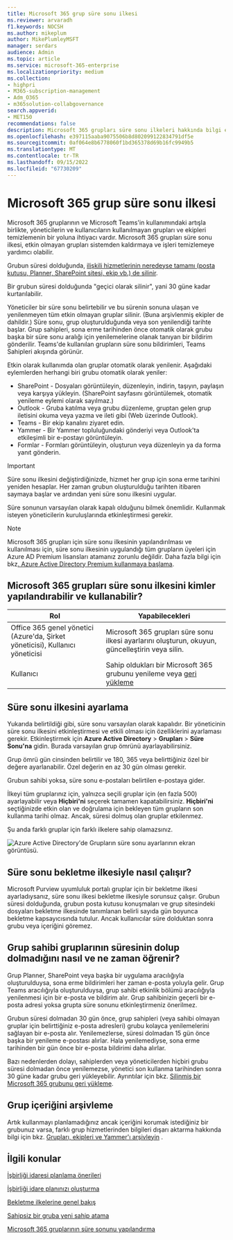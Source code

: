 ```yaml
---
title: Microsoft 365 grup süre sonu ilkesi
ms.reviewer: arvaradh
f1.keywords: NOCSH
ms.author: mikeplum
author: MikePlumleyMSFT
manager: serdars
audience: Admin
ms.topic: article
ms.service: microsoft-365-enterprise
ms.localizationpriority: medium
ms.collection:
- highpri
- M365-subscription-management
- Adm_O365
- m365solution-collabgovernance
search.appverid:
- MET150
recommendations: false
description: Microsoft 365 grupları süre sonu ilkeleri hakkında bilgi edinin.
ms.openlocfilehash: e397115aaba9075506b8d802099122834791df5e
ms.sourcegitcommit: 0af064e8b6778060f1bd365378d69b16fc9949b5
ms.translationtype: MT
ms.contentlocale: tr-TR
ms.lasthandoff: 09/15/2022
ms.locfileid: "67730209"
---
```

# <a name="microsoft-365-group-expiration-policy"></a>Microsoft 365 grup süre sonu ilkesi

Microsoft 365 gruplarının ve Microsoft Teams'in kullanımındaki artışla birlikte, yöneticilerin ve kullanıcıların kullanılmayan grupları ve ekipleri temizlemenin bir yoluna ihtiyacı vardır. Microsoft 365 grupları süre sonu ilkesi, etkin olmayan grupları sistemden kaldırmaya ve işleri temizlemeye yardımcı olabilir.

Grubun süresi dolduğunda, [ilişkili hizmetlerinin neredeyse tamamı (posta kutusu, Planner, SharePoint sitesi, ekip vb.) de silinir](/microsoft-365/solutions/end-life-cycle-groups-teams-sites-yammer).

Bir grubun süresi dolduğunda "geçici olarak silinir", yani 30 güne kadar kurtarılabilir.

Yöneticiler bir süre sonu belirtebilir ve bu sürenin sonuna ulaşan ve yenilenmeyen tüm etkin olmayan gruplar silinir. (Buna arşivlenmiş ekipler de dahildir.) Süre sonu, grup oluşturulduğunda veya son yenilendiği tarihte başlar. Grup sahipleri, sona erme tarihinden önce otomatik olarak grubu başka bir süre sonu aralığı için yenilemelerine olanak tanıyan bir bildirim gönderilir. Teams'de kullanılan grupların süre sonu bildirimleri, Teams Sahipleri akışında görünür.

Etkin olarak kullanımda olan gruplar otomatik olarak yenilenir. Aşağıdaki eylemlerden herhangi biri grubu otomatik olarak yeniler:
- SharePoint - Dosyaları görüntüleyin, düzenleyin, indirin, taşıyın, paylaşın veya karşıya yükleyin. (SharePoint sayfasını görüntülemek, otomatik yenileme eylemi olarak sayılmaz.)
- Outlook - Gruba katılma veya grubu düzenleme, gruptan gelen grup iletisini okuma veya yazma ve ileti gibi (Web üzerinde Outlook).
- Teams - Bir ekip kanalını ziyaret edin.
- Yammer - Bir Yammer topluluğundaki gönderiyi veya Outlook'ta etkileşimli bir e-postayı görüntüleyin.
- Formlar - Formları görüntüleyin, oluşturun veya düzenleyin ya da forma yanıt gönderin. 

> [!IMPORTANT]
> Süre sonu ilkesini değiştirdiğinizde, hizmet her grup için sona erme tarihini yeniden hesaplar. Her zaman grubun oluşturulduğu tarihten itibaren saymaya başlar ve ardından yeni süre sonu ilkesini uygular.

Süre sonunun varsayılan olarak kapalı olduğunu bilmek önemlidir. Kullanmak isteyen yöneticilerin kuruluşlarında etkinleştirmesi gerekir.

> [!NOTE]
> Microsoft 365 grupları için süre sonu ilkesinin yapılandırılması ve kullanılması için, süre sonu ilkesinin uygulandığı tüm grupların üyeleri için Azure AD Premium lisansları atamanız zorunlu değildir. Daha fazla bilgi için bkz[. Azure Active Directory Premium kullanmaya başlama](/azure/active-directory/active-directory-get-started-premium).

## <a name="who-can-configure-and-use-the-microsoft-365-groups-expiration-policy"></a>Microsoft 365 grupları süre sonu ilkesini kimler yapılandırabilir ve kullanabilir?

|Rol|Yapabilecekleri|
|---------|---------|
|Office 365 genel yönetici (Azure'da, Şirket yöneticisi), Kullanıcı yöneticisi|Microsoft 365 grupları süre sonu ilkesi ayarlarını oluşturun, okuyun, güncelleştirin veya silin.|
|Kullanıcı|Sahip oldukları bir Microsoft 365 grubunu yenileme veya [geri yükleme](/azure/active-directory/users-groups-roles/groups-restore-deleted)|

## <a name="how-to-set-the-expiration-policy"></a>Süre sonu ilkesini ayarlama

Yukarıda belirtildiği gibi, süre sonu varsayılan olarak kapalıdır. Bir yöneticinin süre sonu ilkesini etkinleştirmesi ve etkili olması için özelliklerini ayarlaması gerekir. Etkinleştirmek için **Azure Active Directory** > **Grupları** > **Süre Sonu'na** gidin. Burada varsayılan grup ömrünü ayarlayabilirsiniz.

Grup ömrü gün cinsinden belirtilir ve 180, 365 veya belirttiğiniz özel bir değere ayarlanabilir. Özel değerin en az 30 gün olması gerekir.

Grubun sahibi yoksa, süre sonu e-postaları belirtilen e-postaya gider.

İlkeyi tüm gruplarınız için, yalnızca seçili gruplar için (en fazla 500) ayarlayabilir veya **Hiçbiri'ni** seçerek tamamen kapatabilirsiniz. **Hiçbiri'ni** seçtiğinizde etkin olan ve doğrulama için bekleyen tüm grupların son kullanma tarihi olmaz. Ancak, süresi dolmuş olan gruplar etkilenmez.

Şu anda farklı gruplar için farklı ilkelere sahip olamazsınız.

![Azure Active Directory'de Grupların süre sonu ayarlarının ekran görüntüsü.](../media/azure-groups-expiration-settings.png)

## <a name="how-expiry-works-with-the-retention-policy"></a>Süre sonu bekletme ilkesiyle nasıl çalışır?

Microsoft Purview uyumluluk portalı gruplar için bir bekletme ilkesi ayarladıysanız, süre sonu ilkesi bekletme ilkesiyle sorunsuz çalışır. Grubun süresi dolduğunda, grubun posta kutusu konuşmaları ve grup sitesindeki dosyaları bekletme ilkesinde tanımlanan belirli sayıda gün boyunca bekletme kapsayıcısında tutulur. Ancak kullanıcılar süre dolduktan sonra grubu veya içeriğini göremez.

## <a name="how-and-when-a-group-owner-learns-if-their-groups-are-going-to-expire"></a>Grup sahibi gruplarının süresinin dolup dolmadığını nasıl ve ne zaman öğrenir?

Grup Planner, SharePoint veya başka bir uygulama aracılığıyla oluşturulduysa, sona erme bildirimleri her zaman e-posta yoluyla gelir.
Grup Teams aracılığıyla oluşturulduysa, grup sahibi etkinlik bölümü aracılığıyla yenilenmesi için bir e-posta ve bildirim alır. Grup sahibinizin geçerli bir e-posta adresi yoksa grupta süre sonunu etkinleştirmeniz önerilmez.

Grubun süresi dolmadan 30 gün önce, grup sahipleri (veya sahibi olmayan gruplar için belirttiğiniz e-posta adresleri) grubu kolayca yenilemelerini sağlayan bir e-posta alır. Yenilemezlerse, süresi dolmadan 15 gün önce başka bir yenileme e-postası alırlar. Hala yenilemediyse, sona erme tarihinden bir gün önce bir e-posta bildirimi daha alırlar.

Bazı nedenlerden dolayı, sahiplerden veya yöneticilerden hiçbiri grubu süresi dolmadan önce yenilemezse, yönetici son kullanma tarihinden sonra 30 güne kadar grubu geri yükleyebilir. Ayrıntılar için bkz. [Silinmiş bir Microsoft 365 grubunu geri yükleme](https://support.office.com/article/restore-a-deleted-office-365-group-b7c66b59-657a-4e1a-8aa0-8163b1f4eb54).

## <a name="archiving-group-contents"></a>Grup içeriğini arşivleme

Artık kullanmayı planlamadığınız ancak içeriğini korumak istediğiniz bir grubunuz varsa, farklı grup hizmetlerinden bilgileri dışarı aktarma hakkında bilgi için bkz. [Grupları, ekipleri ve Yammer'ı arşivleyin](end-life-cycle-groups-teams-sites-yammer.md) .

## <a name="related-topics"></a>İlgili konular

[İşbirliği idaresi planlama önerileri](collaboration-governance-overview.md#collaboration-governance-planning-recommendations)

[İşbirliği idare planınızı oluşturma](collaboration-governance-first.md)

[Bekletme ilkelerine genel bakış](https://support.office.com/article/5e377752-700d-4870-9b6d-12bfc12d2423)

[Sahipsiz bir gruba yeni sahip atama](https://support.office.com/article/86bb3db6-8857-45d1-95c8-f6d540e45732)

[Microsoft 365 gruplarının süre sonunu yapılandırma](/azure/active-directory/active-directory-groups-lifecycle-azure-portal)
